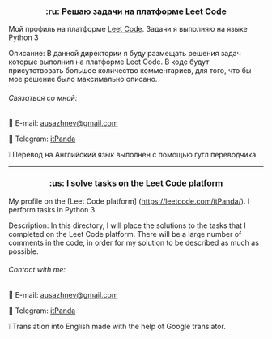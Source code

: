 <h3 align="center"> :ru:  Решаю задачи на платформе Leet Code </h3>

Мой профиль на платформе [Leet Code](https://leetcode.com/itPanda/).
Задачи я выполняю на языке Python 3

Описание:
В данной директории я буду размещать решения задач которые выполнил на платформе Leet Code. В коде будут присутствовать большое количество комментариев, для того, что бы мое решение было максимально описано.

###### Связаться со мной:

:e-mail: E-mail: [ausazhnev@gmail.com](mailto:ausazhnev@gmail.com)

:scroll: Telegram: [itPanda](https://t.me/itPanda_ru)

:grey_exclamation: Перевод на Английский язык выполнен с помощью гугл переводчика.

___

<h3 align="center"> :us: I solve tasks on the Leet Code platform </h3>

My profile on the [Leet Code platform] (https://leetcode.com/itPanda/).
I perform tasks in Python 3

Description:
In this directory, I will place the solutions to the tasks that I completed on the Leet Code platform. There will be a large number of comments in the code, in order for my solution to be described as much as possible.

###### Contact with me:
:e-mail: E-mail: [ausazhnev@gmail.com](mailto:ausazhnev@gmail.com)

:scroll: Telegram: [itPanda](https://t.me/itPanda_ru)

:grey_exclamation: Translation into English made with the help of Google translator.